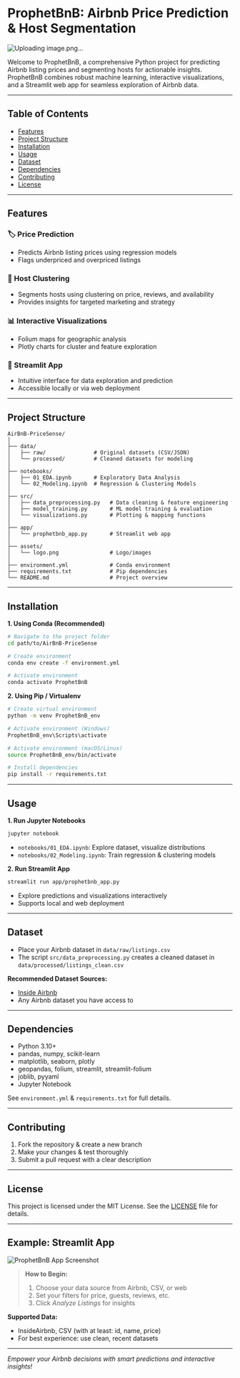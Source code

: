 # ProphetBnB: Airbnb Price Prediction & Host Segmentation

![Uploading image.png…]()


Welcome to ProphetBnB, a comprehensive Python project for predicting Airbnb listing prices and segmenting hosts for actionable insights. ProphetBnB combines robust machine learning, interactive visualizations, and a Streamlit web app for seamless exploration of Airbnb data.

---

## Table of Contents

- [Features](#features)
- [Project Structure](#project-structure)
- [Installation](#installation)
- [Usage](#usage)
- [Dataset](#dataset)
- [Dependencies](#dependencies)
- [Contributing](#contributing)
- [License](#license)

---

## Features

### 🏷️ Price Prediction
- Predicts Airbnb listing prices using regression models
- Flags underpriced and overpriced listings

### 👥 Host Clustering
- Segments hosts using clustering on price, reviews, and availability
- Provides insights for targeted marketing and strategy

### 📊 Interactive Visualizations
- Folium maps for geographic analysis
- Plotly charts for cluster and feature exploration

### 🚀 Streamlit App
- Intuitive interface for data exploration and prediction
- Accessible locally or via web deployment

---

## Project Structure

```
AirBnB-PriceSense/
│
├── data/
│   ├── raw/               # Original datasets (CSV/JSON)
│   └── processed/         # Cleaned datasets for modeling
│
├── notebooks/
│   ├── 01_EDA.ipynb       # Exploratory Data Analysis
│   └── 02_Modeling.ipynb  # Regression & Clustering Models
│
├── src/
│   ├── data_preprocessing.py   # Data cleaning & feature engineering
│   ├── model_training.py       # ML model training & evaluation
│   └── visualizations.py       # Plotting & mapping functions
│
├── app/
│   └── prophetbnb_app.py       # Streamlit web app
│
├── assets/
│   └── logo.png                # Logo/images
│
├── environment.yml             # Conda environment
├── requirements.txt            # Pip dependencies
└── README.md                   # Project overview
```

---

## Installation

**1. Using Conda (Recommended)**
```bash
# Navigate to the project folder
cd path/to/AirBnB-PriceSense

# Create environment
conda env create -f environment.yml

# Activate environment
conda activate ProphetBnB
```

**2. Using Pip / Virtualenv**
```bash
# Create virtual environment
python -m venv ProphetBnB_env

# Activate environment (Windows)
ProphetBnB_env\Scripts\activate

# Activate environment (macOS/Linux)
source ProphetBnB_env/bin/activate

# Install dependencies
pip install -r requirements.txt
```

---

## Usage

**1. Run Jupyter Notebooks**
```bash
jupyter notebook
```
- `notebooks/01_EDA.ipynb`: Explore dataset, visualize distributions
- `notebooks/02_Modeling.ipynb`: Train regression & clustering models

**2. Run Streamlit App**
```bash
streamlit run app/prophetbnb_app.py
```
- Explore predictions and visualizations interactively
- Supports local and web deployment

---

## Dataset

- Place your Airbnb dataset in `data/raw/listings.csv`
- The script `src/data_preprocessing.py` creates a cleaned dataset in `data/processed/listings_clean.csv`

**Recommended Dataset Sources:**
- [Inside Airbnb](http://insideairbnb.com/get-the-data.html)
- Any Airbnb dataset you have access to

---

## Dependencies

- Python 3.10+
- pandas, numpy, scikit-learn
- matplotlib, seaborn, plotly
- geopandas, folium, streamlit, streamlit-folium
- joblib, pyyaml
- Jupyter Notebook

See `environment.yml` & `requirements.txt` for full details.

---

## Contributing

1. Fork the repository & create a new branch
2. Make your changes & test thoroughly
3. Submit a pull request with a clear description

---

## License

This project is licensed under the MIT License. See the [LICENSE](LICENSE) file for details.

---

## Example: Streamlit App

![ProphetBnB App Screenshot](image1)

> **How to Begin:**  
> 1. Choose your data source from Airbnb, CSV, or web  
> 2. Set your filters for price, guests, reviews, etc.  
> 3. Click *Analyze Listings* for insights

**Supported Data:**  
- InsideAirbnb, CSV (with at least: id, name, price)
- For best experience: use clean, recent datasets

---

*Empower your Airbnb decisions with smart predictions and interactive insights!*
